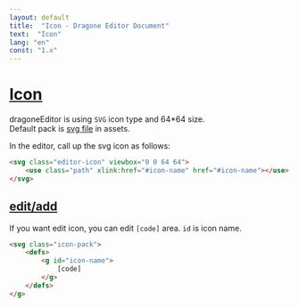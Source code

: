 ```yaml
---
layout: default
title:  "Icon - Dragone Editor Document"
text:  "Icon"
lang: "en"
const: "1.x"
---
```


# [Icon](#icon)

dragoneEditor is using `SVG` icon type and 64*64 size.<br>
Default pack is [svg file](https://raw.githubusercontent.com/lovefields/dragonEditor/main/assets/svg/pack.svg) in assets.

In the editor, call up the svg icon as follows:
```html
<svg class="editor-icon" viewbox="0 0 64 64">
    <use class="path" xlink:href="#icon-name" href="#icon-name"></use>
</svg>
```

## [edit/add](#edit/add)

If you want edit icon, you can edit `[code]` area.
`id` is icon name.
```html
<svg class="icon-pack">
    <defs>
        <g id="icon-name">
            [code]
        </g>
    </defs>
</g>
```